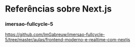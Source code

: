 # Referências sobre Next.js

### imersao-fullcycle-5

https://github.com/ImGabreuw/imersao-fullcycle-5/tree/master/aulas/frontend-moderno-e-realtime-com-nextjs